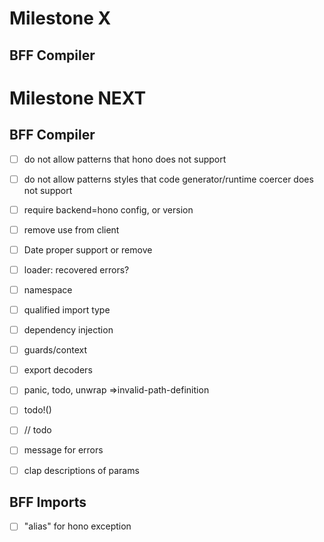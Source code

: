 # Milestone X

## BFF Compiler

# Milestone NEXT

## BFF Compiler

- [ ] do not allow patterns that hono does not support
- [ ] do not allow patterns styles that code generator/runtime coercer does not support
- [ ] require backend=hono config, or version
- [ ] remove use from client

- [ ] Date proper support or remove

- [ ] loader: recovered errors?

- [ ] namespace
- [ ] qualified import type

- [ ] dependency injection
- [ ] guards/context
- [ ] export decoders

- [ ] panic, todo, unwrap =>invalid-path-definition
- [ ] todo!()
- [ ] // todo

- [ ] message for errors
- [ ] clap descriptions of params

## BFF Imports

- [ ] "alias" for hono exception
